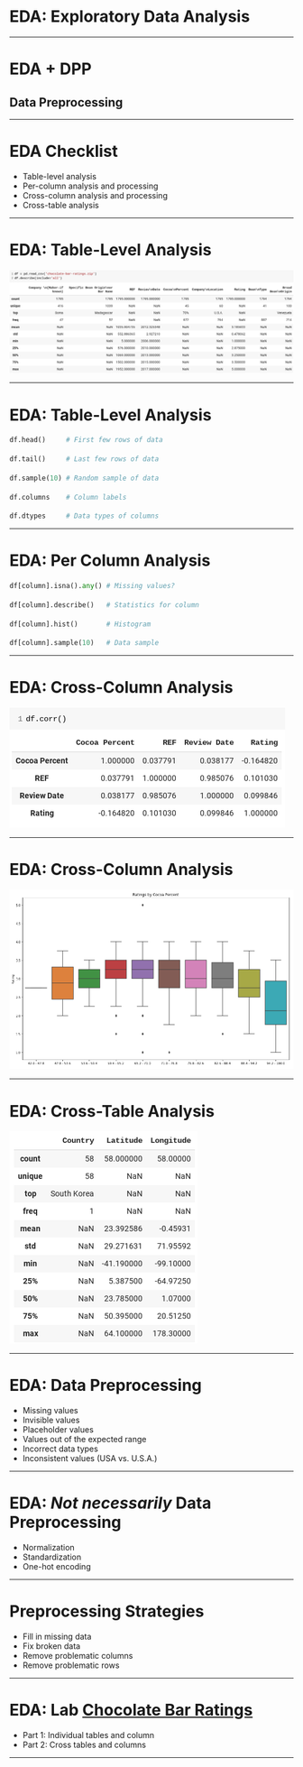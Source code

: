 # EDA: Exploratory Data Analysis

<!--
Exploratory Data Analysis, EDA for short, is the term used for the process of
analyzing your dataset. EDA involves loading your data and then using queries
and visualizations to find out information about your dataset.
-->

---

# EDA + DPP
## Data Preprocessing

<!--
Often you'll find that issues with the data actually prevent you from performing
a quality exploratory data analysis. These issues can include missing values,
impossible values, and values of the wrong type.

There are scores of issues that can make analyzing your data difficult.

Because of this, you'll often find yourself doing some preprocessing of your
data while you are performing EDA. Strictly speaking, EDA is just analysis. 
In practice, data analysis and data preprocessing and manipulation are 
intertwined. As you look at your data more closely, you'll have to fix parts 
of it to look further.
-->

---

# EDA Checklist

* Table-level analysis
* Per-column analysis and processing
* Cross-column analysis and processing
* Cross-table analysis

<!--
There is no official EDA checklist. Every dataset is different. Every data
scientist has a different approach.

Some data scientists pre-formulate questions and then perform the analysis and
preprocessing necessary to answer those questions.

Some data scientists begin with a thorough check of each component of the data,
fix obvious errors, and then explore through questions. Some of these questions
are created during the initial cleaning pass.

Your approach to EDA will also depend on the type of data you're working with. 
For example, are you looking at images/videos or tabular data (like we've been 
working with in Pandas)? We will talk more about image data in a later unit of 
this course. 

If you're working with tabular data, then regardless of how you approach the analysis, 
you will likely gather a few distinct types of information: single-table information, 
single-column information, cross-column information, and then cross-table information.
-->

---

# EDA: Table-Level Analysis

![](res/describe.png)

<!--
Table-level analysis is all about getting to know data about an individual
table or `DataFrame` of data as a whole. Using `describe()` we can see things like
the column names and the row counts.oo

In this example we can see that there are 1795 rows. We can see that some are
missing values. We can also see the column names and can infer the column types
by what statistics are printed.

What other information can you see in this output?

What other methods do we know that can provide us table-level analytics?

Image Details:
* [describe.png](http://www.google.com): Copyright Google
-->

---

# EDA: Table-Level Analysis

```python
df.head()     # First few rows of data

df.tail()     # Last few rows of data

df.sample(10) # Random sample of data

df.columns    # Column labels

df.dtypes     # Data types of columns
```

<!--
Here are some examples of other table-level methods and attributes we can
use to learn about the data in a `DataFrame`.
-->

---

# EDA: Per Column Analysis

```python
df[column].isna().any() # Missing values?

df[column].describe()   # Statistics for column

df[column].hist()       # Histogram

df[column].sample(10)   # Data sample
```

<!--
Analysis of a single column/`Series` of data is similar to that of a
`DataFrame`. You can use many of the same methods. Most statistics you can
gather about a `DataFrame` can also be done for an individual column. Sometimes
it is nice to look at these stats column-by-column, so you don't get overwhelmed
with information. 
-->

---

# EDA: Cross-Column Analysis

![](res/correlation.png)

<!--
Cross-column analysis simply means looking at how the relationships among data
across columns. This is often done visually, but it doesn't have to be. In the example
shown, we can see the correlation between columns with a call to `corr()`.

Recall that the Pearson correlation coefficient is used to measure the strength of a 
linear association between two variables. Note that along the diagonal, we have a 
correlation of 1.0, since each column is perfectly correlated with itself. A correlation 
coefficient of 1.0 means that for every positive increase in one variable, there is a 
positive increase of a fixed proportion in the other. Off the diagonal, we have values 
between -1 and 1 that indicate the correlation between two columns. A negative correlation
means that for every positive change (increase) in one variable, there is a negative 
change (decrease) in the other variable. The magnitude of the correlation coefficient 
captures the strength of the correlation. 

Image Details:
* [correlation.png](http://www.google.com): Copyright Google
-->

---

# EDA: Cross-Column Analysis

![](res/boxplot.png)

<!--
Of course, many times visualizations are very helpful. Here we see a boxplot of
two columns in a `DataFrame`.

On the x-axis, we have the percent of cocoa in the chocolate. On the y-axis, we 
have the ratings. The line in the center of the box represents the median. We also 
see the quartiles and any outliers. 


Image Details:
* [boxplot.png](http://www.google.com): Copyright Google
-->

---

# EDA: Cross-Table Analysis

![](res/country.png)

<!--
Often we'll find ourselves working with many sources of data. Even data from the
same data source is often provided as distinct files that later have to be
merged.

For example, here is a country table that contains geo-location data for a set
of countries. If we have tables in our dataset with countries in them, we can
merge the tables and do analysis based on location. This is really
cross-table-cross-column analysis, but that is a lot to try to say.

Image Details:
* [country.png](http://www.google.com): Copyright Google
-->

---

# EDA: Data Preprocessing

* Missing values
* Invisible values
* Placeholder values
* Values out of the expected range
* Incorrect data types
* Inconsistent values (USA vs. U.S.A.)

<!--
As we mentioned earlier, it is difficult to successfully perform EDA without
doing a bit of data preprocessing. Some common issues you'll encounter
include those listed on this slide.

Invisible values are probably the least self-explanatory. These are values
where a space or some other invisible character is the only value at a data
point. Technically the data isn't missing, so Pandas will not report it in an
`isna()` check. However, the data present isn't actually meaningful. We'll see
how to handle a case like this in the lab.
-->

---

# EDA: *Not necessarily* Data Preprocessing

* Normalization
* Standardization
* One-hot encoding

<!--
There are some data processing techniques that aren't necessarily part of the
EDA phase. A few of those are listed on this slide.

These techniques are used to make your data more palatable to your model. We'll
dig into each of these during this course. But here's a quick overview of each one 
on this list. 

* Normalization usually means rescale the values into a range of [0,1]. 
* Standardization usually means rescale data to have a mean of 0 and a standard deviation of 1.
* One-hot encoding is a process of converting categorical variables into 0's and 1's (which 
is better for many ML algorithms).

Your preprocessing steps are informed by your research questions and the model 
you intend to build to address your questions. Throughout this course, we will talk about 
when to use certain preprocessing techniques. 
-->

---

# Preprocessing Strategies

* Fill in missing data
* Fix broken data
* Remove problematic columns
* Remove problematic rows

<!--
What happens when you do find bad data?

There are a few strategies. If possible, it is good to fill in and fix data
where possible. Sometimes you just have to get rid of problematic data, though.
There is no one-size fits all approach, and we will see many examples of 
these preprocessing steps in the lab and throughout the course. 
-->

---

# EDA: Lab [Chocolate Bar Ratings](https://www.kaggle.com/rtatman/chocolate-bar-ratings)

* Part 1: Individual tables and column
* Part 2: Cross tables and columns

<!--
It is about time for us to practice our EDA skills. We'll use tools we recently
learned including Pandas, matplotlib, and seaborn. There are also some
new concepts introduced in this lab, but it should mostly serve as an
exercise in bringing the tools you have already learned together to
perform exploratory data analysis and data preprocessing on a dataset.

The lab is divided into two parts. Part 1 is all about individual table and
column analysis and processing. Part 2 will build upon our work in part 1 and
will bring in more tables to help us analyze our data. We'll also do some
analysis of how columns relate to one another. Along the way we'll create some
meaningful visualizations and answer questions about our dataset.
-->

---
